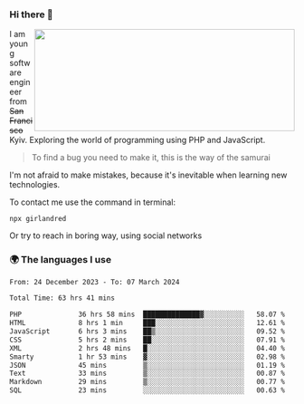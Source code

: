 ### Hi there 👋  

<img align='right' src="https://github-readme-stats.vercel.app/api?username=girlandred&count_private=true&show_icons=true&include_all_commits=true&hide_rank=true&hide_title=true&theme=buefy&card_width=300" width=460 height=180>


I am young software engineer from ~~San Francisco~~ Kyiv. Exploring the world of programming using PHP and JavaScript.


> To find a bug you need to make it, this is the way of the samurai



I'm not afraid to make mistakes, because it's inevitable when learning new technologies.

To contact me use the command in terminal:

```
npx girlandred
```

Or try to reach in boring way, using social networks


### 🌍 The languages I use

<!--START_SECTION:waka-->

```txt
From: 24 December 2023 - To: 07 March 2024

Total Time: 63 hrs 41 mins

PHP              36 hrs 58 mins  ██████████████▓░░░░░░░░░░   58.07 %
HTML             8 hrs 1 min     ███░░░░░░░░░░░░░░░░░░░░░░   12.61 %
JavaScript       6 hrs 3 mins    ██▒░░░░░░░░░░░░░░░░░░░░░░   09.52 %
CSS              5 hrs 2 mins    ██░░░░░░░░░░░░░░░░░░░░░░░   07.91 %
XML              2 hrs 48 mins   █░░░░░░░░░░░░░░░░░░░░░░░░   04.40 %
Smarty           1 hr 53 mins    ▓░░░░░░░░░░░░░░░░░░░░░░░░   02.98 %
JSON             45 mins         ▒░░░░░░░░░░░░░░░░░░░░░░░░   01.19 %
Text             33 mins         ▒░░░░░░░░░░░░░░░░░░░░░░░░   00.87 %
Markdown         29 mins         ▒░░░░░░░░░░░░░░░░░░░░░░░░   00.77 %
SQL              23 mins         ░░░░░░░░░░░░░░░░░░░░░░░░░   00.63 %
```

<!--END_SECTION:waka-->
